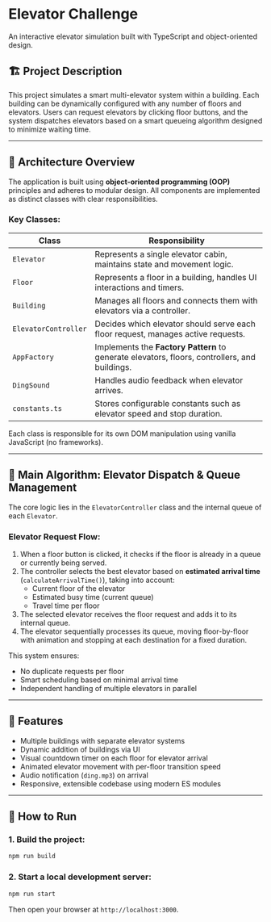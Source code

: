 # Elevator Challenge

An interactive elevator simulation built with TypeScript and object-oriented design.

## 🏗️ Project Description

This project simulates a smart multi-elevator system within a building. Each building can be dynamically configured with any number of floors and elevators. Users can request elevators by clicking floor buttons, and the system dispatches elevators based on a smart queueing algorithm designed to minimize waiting time.

---

## 🧱 Architecture Overview

The application is built using **object-oriented programming (OOP)** principles and adheres to modular design. All components are implemented as distinct classes with clear responsibilities.

### Key Classes:

| Class              | Responsibility |
|-------------------|----------------|
| `Elevator`         | Represents a single elevator cabin, maintains state and movement logic. |
| `Floor`            | Represents a floor in a building, handles UI interactions and timers. |
| `Building`         | Manages all floors and connects them with elevators via a controller. |
| `ElevatorController` | Decides which elevator should serve each floor request, manages active requests. |
| `AppFactory`       | Implements the **Factory Pattern** to generate elevators, floors, controllers, and buildings. |
| `DingSound`        | Handles audio feedback when elevator arrives. |
| `constants.ts`     | Stores configurable constants such as elevator speed and stop duration. |

Each class is responsible for its own DOM manipulation using vanilla JavaScript (no frameworks).

---

## 🔄 Main Algorithm: Elevator Dispatch & Queue Management

The core logic lies in the `ElevatorController` class and the internal queue of each `Elevator`.

### Elevator Request Flow:
1. When a floor button is clicked, it checks if the floor is already in a queue or currently being served.
2. The controller selects the best elevator based on **estimated arrival time** (`calculateArrivalTime()`), taking into account:
   - Current floor of the elevator
   - Estimated busy time (current queue)
   - Travel time per floor
3. The selected elevator receives the floor request and adds it to its internal queue.
4. The elevator sequentially processes its queue, moving floor-by-floor with animation and stopping at each destination for a fixed duration.

This system ensures:
- No duplicate requests per floor
- Smart scheduling based on minimal arrival time
- Independent handling of multiple elevators in parallel

---

## 🧪 Features

- Multiple buildings with separate elevator systems
- Dynamic addition of buildings via UI
- Visual countdown timer on each floor for elevator arrival
- Animated elevator movement with per-floor transition speed
- Audio notification (`ding.mp3`) on arrival
- Responsive, extensible codebase using modern ES modules

---

## 🚀 How to Run

### 1. Build the project:

```bash
npm run build
```

### 2. Start a local development server:

```bash
npm run start
```

Then open your browser at `http://localhost:3000`.
